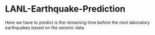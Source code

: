 # LANL-Earthquake-Prediction
Here we have to predict is the remaining time before the next laboratory earthquakes based on the seismic data
